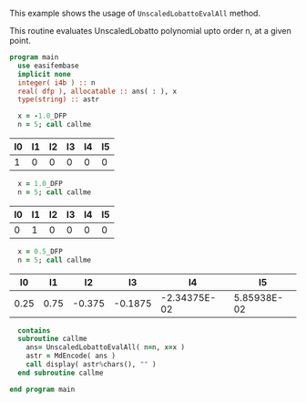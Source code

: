 This example shows the usage of `UnscaledLobattoEvalAll` method. 

This routine evaluates UnscaledLobatto polynomial upto order n, at a given point.

```fortran
program main
  use easifembase
  implicit none
  integer( i4b ) :: n
  real( dfp ), allocatable :: ans( : ), x
  type(string) :: astr
```

```fortran
  x = -1.0_DFP
  n = 5; call callme
```

| l0 | l1 | l2  | l3 | l4  | l5  |
|  --- |  --- |  --- |  --- |  --- |  --- |
| 1 | 0 | 0 | 0 | 0 | 0 |

```fortran
  x = 1.0_DFP
  n = 5; call callme
```

| l0 | l1 | l2  | l3 | l4  | l5  |
|  --- |  --- |  --- |  --- |  --- |  --- |
| 0 | 1 | 0 | 0 | 0 | 0 |


```fortran
  x = 0.5_DFP
  n = 5; call callme
```

| l0 | l1 | l2  | l3 | l4  | l5  |
|  --- |  --- |  --- |  --- |  --- |  --- |
| 0.25 | 0.75 | -0.375 | -0.1875 | -2.34375E-02 | 5.85938E-02 |


```fortran
  contains
  subroutine callme
    ans= UnscaledLobattoEvalAll( n=n, x=x )
    astr = MdEncode( ans )
    call display( astr%chars(), "" )
  end subroutine callme
```

```fortran
end program main
```
